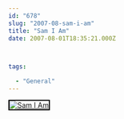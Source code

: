```yaml
---
id: "678"
slug: "2007-08-sam-i-am"
title: "Sam I Am"
date: 2007-08-01T18:35:21.000Z



tags:

  - "General"
---
```

<div class="sqs-html-content">
  <div style="float: left; margin-right: 10px; margin-bottom: 10px;"> <a href="http://www.flickr.com/photos/mclazarus/978068501/" title="Sam I Am"><img src="http://farm2.static.flickr.com/1094/978068501_782bd9092c_m.jpg" alt="Sam I Am" style="border: solid 2px #000000;" /></a>
</div>
<p><br clear="all" /></p>
</div>

